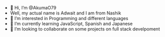 - 👋 Hi, I’m @AkumaO79
- Well, my actual name is Adwait and I am from Nashik
- 👀 I’m interested in Programming and different languages
- 🌱 I’m currently learning JavaScript, Spanish and Japanese
- 💞️ I’m looking to collaborate on some projects on full stack develpoment

<!---
AkumaO79/AkumaO79 is a ✨ special ✨ repository because its `README.md` (this file) appears on your GitHub profile.
You can click the Preview link to take a look at your changes.
--->
